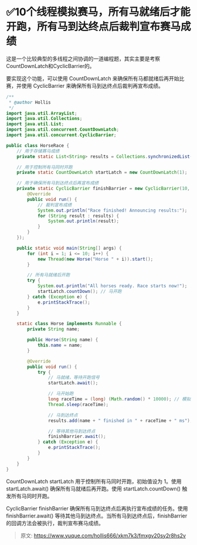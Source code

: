 # ✅10个线程模拟赛马，所有马就绪后才能开跑，所有马到达终点后裁判宣布赛马成绩

这是一个比较典型的多线程之间协调的一道编程题，其实主要是考察CountDownLatch和CyclicBarrier的。



要实现这个功能，可以使用 CountDownLatch 来确保所有马都就绪后再开始比赛，并使用 CyclicBarrier 来确保所有马到达终点后裁判再宣布成绩。



```java
/**
 * @author Hollis
 */
import java.util.ArrayList;
import java.util.Collections;
import java.util.List;
import java.util.concurrent.CountDownLatch;
import java.util.concurrent.CyclicBarrier;

public class HorseRace {
    // 用于存储赛马成绩
    private static List<String> results = Collections.synchronizedList(new ArrayList<>());

    // 用于控制所有马同时开跑
    private static CountDownLatch startLatch = new CountDownLatch(1);

    // 用于确保所有马到达终点后再宣布成绩
    private static CyclicBarrier finishBarrier = new CyclicBarrier(10, new Runnable() {
        @Override
        public void run() {
            // 裁判宣布成绩
            System.out.println("Race finished! Announcing results:");
            for (String result : results) {
                System.out.println(result);
            }
        }
    });

    public static void main(String[] args) {
        for (int i = 1; i <= 10; i++) {
            new Thread(new Horse("Horse " + i)).start();
        }

        // 所有马就绪后开跑
        try {
            System.out.println("All horses ready. Race starts now!");
            startLatch.countDown(); // 马开跑
        } catch (Exception e) {
            e.printStackTrace();
        }
    }

    static class Horse implements Runnable {
        private String name;

        public Horse(String name) {
            this.name = name;
        }

        @Override
        public void run() {
            try {
                // 马就绪，等待开跑信号
                startLatch.await();

                // 马开始跑
                long raceTime = (long) (Math.random() * 10000); // 模拟跑的时间
                Thread.sleep(raceTime);

                // 马到达终点
                results.add(name + " finished in " + raceTime + " ms");

                // 等待其他马到达终点
                finishBarrier.await();
            } catch (Exception e) {
                e.printStackTrace();
            }
        }
    }
}
```



CountDownLatch startLatch 用于控制所有马同时开跑，初始值设为 1。使用 startLatch.await() 确保所有马就绪后再开跑。使用 startLatch.countDown() 触发所有马同时开跑。



CyclicBarrier finishBarrier 确保所有马到达终点后再执行宣布成绩的任务。使用 finishBarrier.await() 等待其他马到达终点。当所有马到达终点后，finishBarrier 的回调方法会被执行，裁判宣布赛马成绩。



> 原文: <https://www.yuque.com/hollis666/xkm7k3/fmxgv20sy2r8hs2v>